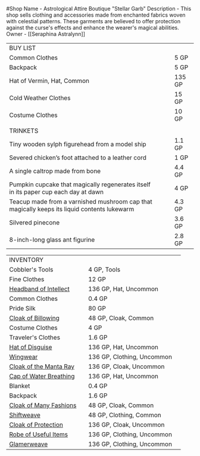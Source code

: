 #Shop 
Name - Astrological Attire Boutique "Stellar Garb"
Description - This shop sells clothing and accessories made from enchanted fabrics woven with celestial patterns. These garments are believed to offer protection against the curse's effects and enhance the wearer's magical abilities.
Owner - [[Seraphina Astralynn]]

|   |   |   |   |
|---|---|---|---|
|BUY LIST|   |   |   |
|Common Clothes|   |   |5 GP|
|Backpack|   |   |5 GP|
|Hat of Vermin, Hat, Common|   |   |135 GP|
|Cold Weather Clothes|   |   |15 GP|
|Costume Clothes|   |   |10 GP|
|||||
|TRINKETS|   |   |   |
|Tiny wooden sylph figurehead from a model ship|   |   |1.1 GP|
|Severed chicken’s foot attached to a leather cord|   |   |1 GP|
|A single caltrop made from bone|   |   |4.4 GP|
|Pumpkin cupcake that magically regenerates itself in its paper cup each day at dawn|   |   |4 GP|
|Teacup made from a varnished mushroom cap that magically keeps its liquid contents lukewarm|   |   |4.3 GP|
|Silvered pinecone|   |   |3.6 GP|
|8-inch-long glass ant figurine|   |   |2.8 GP|

|   |   |   |   |
|---|---|---|---|
|INVENTORY|   |   |   |
|Cobbler's Tools|   |4 GP, Tools|   |
|Fine Clothes|   |12 GP|   |
|[Headband of Intellect](https://www.dndbeyond.com/magic-items/headband-of-intellect)|   |136 GP, Hat, Uncommon|   |
|Common Clothes|   |0.4 GP|   |
|Pride Silk|   |80 GP|   |
|[Cloak of Billowing](https://www.dndbeyond.com/magic-items/cloak-of-billowing)|   |48 GP, Cloak, Common|   |
|Costume Clothes|   |4 GP|   |
|Traveler's Clothes|   |1.6 GP|   |
|[Hat of Disguise](https://www.dndbeyond.com/magic-items/hat-of-disguise)|   |136 GP, Hat, Uncommon|   |
|[Wingwear](https://www.dndbeyond.com/magic-items/wingwear)|   |136 GP, Clothing, Uncommon|   |
|[Cloak of the Manta Ray](https://www.dndbeyond.com/magic-items/cloak-of-the-manta-ray)|   |136 GP, Cloak, Uncommon|   |
|[Cap of Water Breathing](https://www.dndbeyond.com/magic-items/cap-of-water-breathing)|   |136 GP, Hat, Uncommon|   |
|Blanket|   |0.4 GP|   |
|Backpack|   |1.6 GP|   |
|[Cloak of Many Fashions](https://www.dndbeyond.com/magic-items/cloak-of-many-fashions)|   |48 GP, Cloak, Common|   |
|[Shiftweave](https://www.dndbeyond.com/magic-items/shiftweave)|   |48 GP, Clothing, Common|   |
|[Cloak of Protection](https://www.dndbeyond.com/magic-items/cloak-of-protection)|   |136 GP, Cloak, Uncommon|   |
|[Robe of Useful Items](https://www.dndbeyond.com/magic-items/robe-of-useful-items)|   |136 GP, Clothing, Uncommon|   |
|[Glamerweave](https://www.dndbeyond.com/magic-items/glamerweave)|   |136 GP, Clothing, Uncommon|   |
